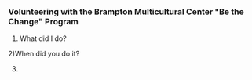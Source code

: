 ### Volunteering with the Brampton Multicultural Center "Be the Change" Program

1) What did I do?

2)When did you do it?

3) 